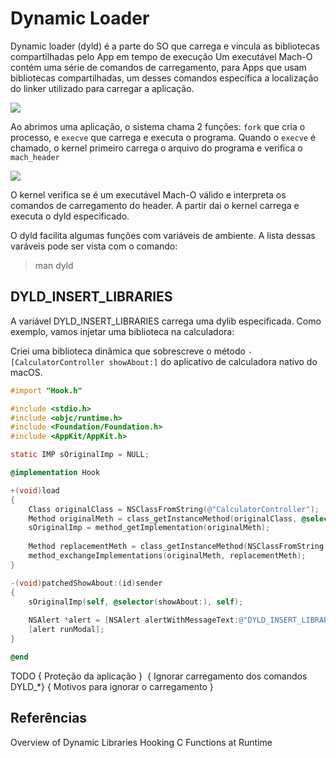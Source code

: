 # Dynamic Loader
Dynamic loader (dyld) é a parte do SO que carrega e vincula as bibliotecas compartilhadas pelo App em tempo de execução
Um executável Mach-O contém uma série de comandos de carregamento, para Apps que usam bibliotecas compartilhadas, um desses comandos específica a localização do linker utilizado para carregar a aplicação.


![](https://cdn-images-1.medium.com/max/1600/1*_UGC7xpn3zsRF-rK1EQImQ.png)

Ao abrimos uma aplicação, o sistema chama 2 funções: `fork` que cria o processo, e `execve` que carrega e executa o programa.
Quando o `execve` é chamado, o kernel primeiro carrega o arquivo do programa e verifica o `mach_header`

![](https://cdn-images-1.medium.com/max/1600/1*jpKufWU71nMvtE04_Q_Ofg.png)

O kernel verifica se é um executável Mach-O válido e interpreta os comandos de carregamento do header. A partir dai o kernel carrega e executa o dyld especificado.

O dyld facilita algumas funções com variáveis de ambiente. A lista dessas varáveis pode ser vista com o comando:
> man dyld


## DYLD_INSERT_LIBRARIES

A variável DYLD_INSERT_LIBRARIES carrega uma dylib especificada.
Como exemplo, vamos injetar uma biblioteca na calculadora:

Criei uma biblioteca dinâmica que sobrescreve o método `-[CalculatorController showAbout:]` do aplicativo de calculadora nativo do macOS.

```objective-c
#import "Hook.h"

#include <stdio.h>
#include <objc/runtime.h>
#include <Foundation/Foundation.h>
#include <AppKit/AppKit.h>

static IMP sOriginalImp = NULL;

@implementation Hook

+(void)load
{
	Class originalClass = NSClassFromString(@"CalculatorController");
	Method originalMeth = class_getInstanceMethod(originalClass, @selector(showAbout:));
	sOriginalImp = method_getImplementation(originalMeth);
	
	Method replacementMeth = class_getInstanceMethod(NSClassFromString(@"Hook"), @selector(patchedShowAbout:));
	method_exchangeImplementations(originalMeth, replacementMeth);
}

-(void)patchedShowAbout:(id)sender
{
	sOriginalImp(self, @selector(showAbout:), self);
	
	NSAlert *alert = [NSAlert alertWithMessageText:@"DYLD_INSERT_LIBRARIES Example!" defaultButton:@"OK" alternateButton:nil otherButton:nil informativeTextWithFormat:@"GitHub.com/raafas :)"];
	[alert runModal];
}

@end

```
TODO
{ Proteção da aplicação } 
{ Ignorar carregamento dos comandos DYLD_*}
{ Motivos para ignorar o carregamento }

## Referências
Overview of Dynamic Libraries
Hooking C Functions at Runtime
